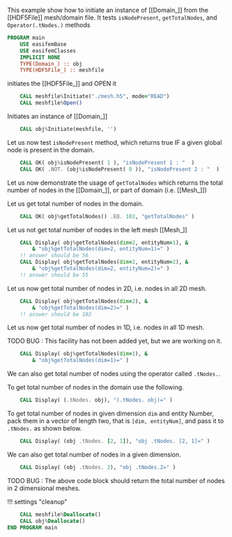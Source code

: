 This example show how to initiate an instance of [[Domain_]] from the [[HDF5File]] mesh/domain file. It tests `isNodePresent`, `getTotalNodes`, and `Operator(.tNodes.)` methods

``` fortran
PROGRAM main
    USE easifemBase
    USE easifemClasses
    IMPLICIT NONE
    TYPE(Domain_) :: obj
    TYPE(HDF5File_) :: meshfile
```

initiates the [[HDF5File_]] and OPEN it

```fortran
    CALL meshfile%Initiate("./mesh.h5", mode="READ")
    CALL meshfile%Open()
```

Initiates an instance of [[Domain_]]

```fortran
    CALL obj%Initiate(meshfile, '')
```

Let us now test `isNodePresent` method, which returns true IF a given global node is present in the domain.

```fortran
    CALL OK( obj%isNodePresent( 1 ), "isNodePresent 1 : "  )
    CALL OK( .NOT. (obj%isNodePresent( 0 )), "isNodePresent 2 : "  )
```

Let us now demonstrate the usage of `getTotalNodes` which returns the total number of nodes in the [[Domain_]], or part of domain (i.e. [[Mesh_]])

Let us get total number of nodes in the domain.

```fortran
    CALL OK( obj%getTotalNodes() .EQ. 102, "getTotalNodes" )
```

Let us not get total number of nodes in the left mesh [[Mesh_]]

```fortran
    CALL Display( obj%getTotalNodes(dim=2, entityNum=1), &
        & "obj%getTotalNodes(dim=2, entityNum=1)=" )
    !! answer should be 56
    CALL Display( obj%getTotalNodes(dim=2, entityNum=2), &
        & "obj%getTotalNodes(dim=2, entityNum=2)=" )
    !! answer should be 55
```

Let us now get total number of nodes in 2D, i.e. nodes in all 2D mesh.

```fortran
    CALL Display( obj%getTotalNodes(dim=2), &
        & "obj%getTotalNodes(dim=2)=" )
    !! answer should be 102
```

Let us now get total number of nodes in 1D, i.e. nodes in all 1D mesh.

TODO BUG : This facility has not been added yet, but we are working on it.

```fortran
    CALL Display( obj%getTotalNodes(dim=1), &
        & "obj%getTotalNodes(dim=1)=" )
```

We can also get total number of nodes using the operator called `.tNodes.`.

To get total number of nodes in the domain use the following.

```fortran
    CALL Display( (.tNodes. obj), "(.tNodes. obj)=" )
```

To get total number of nodes in given dimension `dim` and entity Number, pack them in a vector of length two, that is `[dim, entityNum]`, and pass it to `.tNodes.` as shown below.

```fortran
    CALL Display( (obj .tNodes. [2, 1]), "obj .tNodes. [2, 1]=" )
```

We can also get total number of nodes in a given dimension.

```fortran
    CALL Display( (obj .tNodes. 2), "obj .tNodes.2=" )
```

TODO BUG : The above code block should return the total number of nodes in 2 dimensional meshes.

!!! settings "cleanup"

```fortran
    CALL meshfile%Deallocate()
    CALL obj%Deallocate()
END PROGRAM main
```
